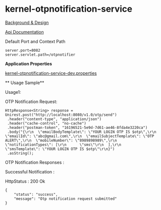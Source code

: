 # kernel-otpnotification-service

[Background & Design](../../docs/design/kernel/kernel-otpnotification.md)

[Api Documentation](https://github.com/mosip/mosip/wiki/Kernel-APIs#7-otp-notification)

Default Port and Context Path

```
server.port=8082
server.servlet.path=/otpnotifier

```

**Application Properties**

[kernel-otpnotification-service-dev.properties](../../config/kernel-otpnotification-service-dev.properties)


** Usage Sample**
 
 Usage1:
 
 OTP Notification Request:
 
 ```
HttpResponse<String> response = Unirest.post("http://localhost:8080/v1.0/otp/send")
  .header("content-type", "application/json")
  .header("cache-control", "no-cache")
  .header("postman-token", "16196521-5e9d-7d61-ae46-8fda4e3220ca")
  .body("{\r\n  \"emailBodyTemplate\": \"YOUR LOGIN OTP IS $otp\",\r\n  \"emailId\": \"abc@gmail.com\",\r\n  \"emailSubjectTemplate\": \"OTP ALERT\",\r\n  \"mobileNumber\": \"8989898989\",\r\n  \"notificationTypes\": [\r\n      \"sms\"\r\n  ],\r\n  \"smsTemplate\": \"YOUR LOGIN OTP IS $otp\"\r\n}")
  .asString();
 ```
 
OTP Notification Responses :

Successful Notification :

HttpStatus : 200 Ok

```
{
    "status": "success",
    "message": "Otp notification request submitted"
}
```


